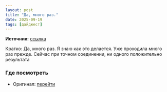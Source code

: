 ```yaml
---
layout: post
title: "Да, много раз."
date: 2025-09-19
tags: [дайджест]
---
```


**Источник:** [ссылка](https://t.me/StockSubmitter/154351)

Кратко: Да, много раз. Я знаю как это делается. Уже проходила много раз прежде. Сейчас при точном соединении, ни одного положительно результата

### Где посмотреть
- Оригинал: [перейти]({link})
